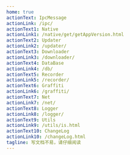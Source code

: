 ```yaml
---
home: true
actionText: IpcMessage
actionLink: /ipc/
actionText1: Native
actionLink1: /native/get/getAppVersion.html
actionText2: Updater
actionLink2: /updater/
actionText3: Downloader
actionLink3: /downloader/
actionText4: DataBase
actionLink4: /db/
actionText5: Recorder
actionLink5: /recorder/
actionText6: Graffiti
actionLink6: /graffiti/
actionText7: Net
actionLink7: /net/
actionText8: Logger
actionLink8: /logger/
actionText9: Utils
actionLink9: /utils/is.html
actionText10: ChangeLog
actionLink10: /changeLog.html
tagline: 写文档不易，请仔细阅读
---
```

